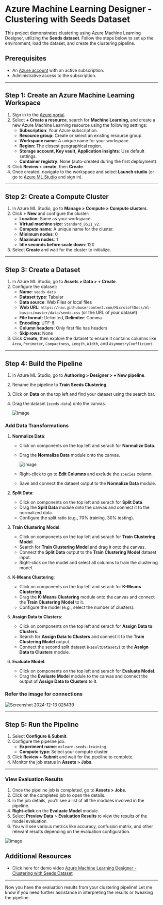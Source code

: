 # Azure Machine Learning Designer - Clustering with Seeds Dataset

This project demonstrates clustering using Azure Machine Learning Designer, utilizing the **Seeds dataset**. Follow the steps below to set up the environment, load the dataset, and create the clustering pipeline.

## Prerequisites

- An [Azure account](https://azure.microsoft.com/free/) with an active subscription.
- Administrative access to the subscription.

---

## Step 1: Create an Azure Machine Learning Workspace

1. Sign in to the [Azure portal](https://portal.azure.com).
2. Select **+ Create a resource**, search for **Machine Learning**, and create a new Azure Machine Learning resource using the following settings:
   - **Subscription**: Your Azure subscription.
   - **Resource group**: Create or select an existing resource group.
   - **Workspace name**: A unique name for your workspace.
   - **Region**: The closest geographical region.
   - **Storage account, Key vault, Application insights**: Use default settings.
   - **Container registry**: None (auto-created during the first deployment).
3. Click **Review + create**, then **Create**.
4. Once created, navigate to the workspace and select **Launch studio** (or go to [Azure ML Studio](https://ml.azure.com) and sign in).

---

## Step 2: Create a Compute Cluster

1. In Azure ML Studio, go to **Manage > Compute > Compute clusters**.
2. Click **+ New** and configure the cluster:
   - **Location**: Same as your workspace.
   - **Virtual machine size**: `Standard_DS11_v2`.
   - **Compute name**: A unique name for the cluster.
   - **Minimum nodes**: 0
   - **Maximum nodes**: 1
   - **Idle seconds before scale down**: 120
3. Select **Create** and wait for the cluster to initialize.

---

## Step 3: Create a Dataset

1. In Azure ML Studio, go to **Assets > Data > + Create**.
2. Configure the dataset:
   - **Name**: `seeds-data`
   - **Dataset type**: Tabular
   - **Data source**: Web Files or local files
   - **Web URL**: `https://raw.githubusercontent.com/MicrosoftDocs/ml-basics/master/data/seeds.csv` (or the URL of your dataset)
   - **File format**: Delimited, **Delimiter**: Comma
   - **Encoding**: UTF-8
   - **Column headers**: Only first file has headers
   - **Skip rows**: None
3. Click **Create**, then explore the dataset to ensure it contains columns like `Area`, `Perimeter`, `Compactness`, `Length`, `Width`, and `AsymmetryCoefficient`.

---

## Step 4: Build the Pipeline

1. In Azure ML Studio, go to **Authoring > Designer > + New pipeline**.
2. Rename the pipeline to **Train Seeds Clustering**.
3. Click on **Data** on the top left and find your dataset using the search bar.
3. Drag the dataset (`seeds-data`) onto the canvas.

   ![image](https://github.com/user-attachments/assets/981a21fc-157c-4d63-ad99-b17536760426)


### Add Data Transformations

1. **Normalize Data**: 
   - Click on components on the top left and serach for **Normalize Data**.
   - Drag the **Normalize Data** module onto the canvas.
     
     ![image](https://github.com/user-attachments/assets/0107253f-d4e1-46af-a7fd-f430b64e5047)

   - Right-click to go to **Edit Columns** and exclude the `species` column.
   - Save and connect the dataset output to the **Normalize Data** module.

2. **Split Data**: 
   - Click on components on the top left and serach for **Split Data**.
   - Drag the **Split Data** module onto the canvas and connect it to the normalized data.
   - Configure the split ratio (e.g., 70% training, 30% testing).

3. **Train Clustering Model**:
   - Click on components on the top left and serach for **Train Clustering Model**.
   - Search for **Train Clustering Model** and drag it onto the canvas.
   - Connect the **Split Data** output to the **Train Clustering Model** dataset input.
   - Right-click on the model and select all columns to train the clustering model.

4. **K-Means Clustering**: 
   - Click on components on the top left and serach for **K-Means Clustering**.
   - Drag the **K-Means Clustering** module onto the canvas and connect the **Train Clustering Model** to it.
   - Configure the model (e.g., select the number of clusters).

5. **Assign Data to Clusters**: 
   - Click on components on the top left and serach for **Assign Data to Clusters**.
   - Search for **Assign Data to Clusters** and connect it to the **Train Clustering Model** output.
   - Connect the second split dataset (`ResultDataset2`) to the **Assign Data to Clusters** module.

6. **Evaluate Model**: 
   - Click on components on the top left and serach for **Evaluate Model**.
   - Drag the **Evaluate Model** module to the canvas and connect the output of **Assign Data to Clusters** to it.

### Refer the image for connections
![Screenshot 2024-12-13 025439](https://github.com/user-attachments/assets/02eb10f1-6b5b-4dad-b21f-8b1039a1ac89)


---

## Step 5: Run the Pipeline

1. Select **Configure & Submit**.
2. Configure the pipeline job:
   - **Experiment name**: `mslearn-seeds-training`
   - **Compute type**: Select your compute cluster.
3. Click **Review + Submit** and wait for the pipeline to complete.
4. Monitor the job status in **Assets > Jobs**.

---

### View Evaluation Results

1. Once the pipeline job is completed, go to **Assets > Jobs**.
2. Click on the completed job to open the details.
3. In the job details, you'll see a list of all the modules involved in the pipeline.
4. **Right-click** on the **Evaluate Model** module.
5. Select **Preview Data** > **Evaluation Results** to view the results of the model evaluation.
6. You will see various metrics like accuracy, confusion matrix, and other relevant results depending on the evaluation configuration.

![image](https://github.com/user-attachments/assets/cafd5214-3c7c-47c2-9f0b-c783fadcc5c7)


## Additional Resources
- Click here for demo video [Azure Machine Learning Designer - Clustering with Seeds Dataset](https://www.linkedin.com/posts/reya-josephine-a871a827b_azuremachinelearning-clustering-machinelearning-activity-7273102379804205057-9MR1?utm_source=share&utm_medium=member_desktop)




---

Now you have the evaluation results from your clustering pipeline! Let me know if you need further assistance in interpreting the results or tweaking the pipeline.

